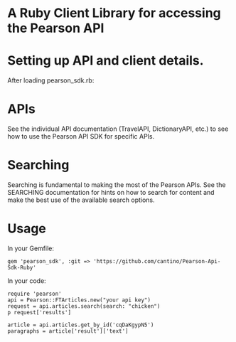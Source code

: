 A Ruby Client Library for accessing the Pearson API
====================================================

# Setting up API and client details.
After loading pearson\_sdk.rb:  

# APIs
See the individual API documentation (TravelAPI, DictionaryAPI, etc.) to see how to use the Pearson API SDK for specific APIs.

# Searching
Searching is fundamental to making the most of the Pearson APIs. See the SEARCHING documentation for hints on how to search for content and make the best use of the available search options.

# Usage

In your Gemfile:

    gem 'pearson_sdk', :git => 'https://github.com/cantino/Pearson-Api-Sdk-Ruby'

In your code:

    require 'pearson'
    api = Pearson::FTArticles.new("your api key")
    request = api.articles.search(search: "chicken")
    p request['results']

    article = api.articles.get_by_id('cqDaKgypN5')
    paragraphs = article['result']['text']